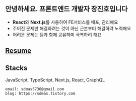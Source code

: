 ## 안녕하세요. 프론트엔드 개발자 장진호입니다

- **React**와 **Next.js**를 사용하여 FE서비스를 배포, 관리해요
- 주어진 문제만 해결하려는 것이 아닌 근본부터 해결하려 노력해요
- 어려운 문제는 팀과 함께 공유하며 극복하려 해요

## [Resume](https://www.rallit.com/resumes/282996@sdmas5730/%EC%9E%A5%EC%A7%84%ED%98%B8)

## Stacks

JavaScript, TypeScript, Next.js, React, GraphQL

```
email: sdmas5730@gmail.com
blog: https://sdmas.tistory.com
```
